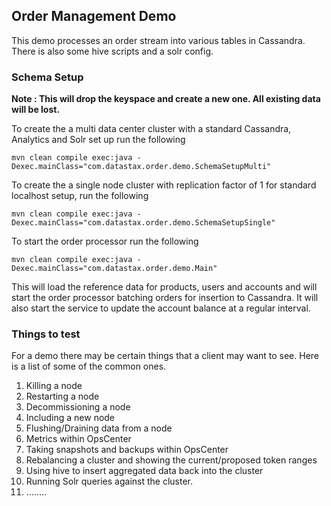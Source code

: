 ## Order Management Demo 

This demo processes an order stream into various tables in Cassandra. There is also some hive scripts and a solr config.

### Schema Setup

**Note : This will drop the keyspace and create a new one. All existing data will be lost.**

To create the a multi data center cluster with a standard Cassandra, Analytics and Solr set up run the following

    mvn clean compile exec:java -Dexec.mainClass="com.datastax.order.demo.SchemaSetupMulti"

To create the a single node cluster with replication factor of 1 for standard localhost setup, run the following

    mvn clean compile exec:java -Dexec.mainClass="com.datastax.order.demo.SchemaSetupSingle"

To start the order processor run the following

    mvn clean compile exec:java -Dexec.mainClass="com.datastax.order.demo.Main"

This will load the reference data for products, users and accounts and will start the order processor batching orders for insertion to Cassandra. It will also start the service to update the account balance at a regular interval. 

### Things to test

For a demo there may be certain things that a client may want to see. Here is a list of some of the common ones.

1. Killing a node 
2. Restarting a node
3. Decommissioning a node
4. Including a new node
5. Flushing/Draining data from a node
6. Metrics within OpsCenter
7. Taking snapshots and backups within OpsCenter
8. Rebalancing a cluster and showing the current/proposed token ranges
9. Using hive to insert aggregated data back into the cluster
10. Running Solr queries against the cluster.
11. ........



